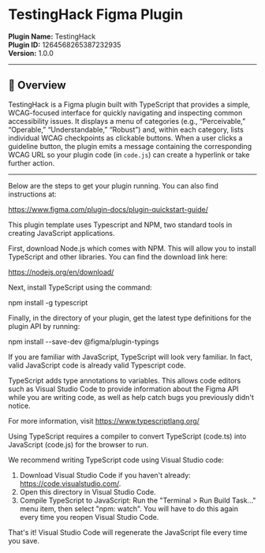 # TestingHack Figma Plugin

**Plugin Name:** TestingHack  
**Plugin ID:** 1264568265387232935  
**Version:** 1.0.0  

---

## 📖 Overview

TestingHack is a Figma plugin built with TypeScript that provides a simple, WCAG-focused interface for quickly navigating and inspecting common accessibility issues. It displays a menu of categories (e.g., “Perceivable,” “Operable,” “Understandable,” “Robust”) and, within each category, lists individual WCAG checkpoints as clickable buttons. When a user clicks a guideline button, the plugin emits a message containing the corresponding WCAG URL so your plugin code (in `code.js`) can create a hyperlink or take further action.

---

Below are the steps to get your plugin running. You can also find instructions at:

  https://www.figma.com/plugin-docs/plugin-quickstart-guide/

This plugin template uses Typescript and NPM, two standard tools in creating JavaScript applications.

First, download Node.js which comes with NPM. This will allow you to install TypeScript and other
libraries. You can find the download link here:

  https://nodejs.org/en/download/

Next, install TypeScript using the command:

  npm install -g typescript

Finally, in the directory of your plugin, get the latest type definitions for the plugin API by running:

  npm install --save-dev @figma/plugin-typings

If you are familiar with JavaScript, TypeScript will look very familiar. In fact, valid JavaScript code
is already valid Typescript code.

TypeScript adds type annotations to variables. This allows code editors such as Visual Studio Code
to provide information about the Figma API while you are writing code, as well as help catch bugs
you previously didn't notice.

For more information, visit https://www.typescriptlang.org/

Using TypeScript requires a compiler to convert TypeScript (code.ts) into JavaScript (code.js)
for the browser to run.

We recommend writing TypeScript code using Visual Studio code:

1. Download Visual Studio Code if you haven't already: https://code.visualstudio.com/.
2. Open this directory in Visual Studio Code.
3. Compile TypeScript to JavaScript: Run the "Terminal > Run Build Task..." menu item,
    then select "npm: watch". You will have to do this again every time
    you reopen Visual Studio Code.

That's it! Visual Studio Code will regenerate the JavaScript file every time you save.
